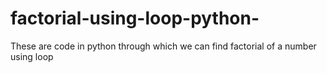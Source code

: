 # factorial-using-loop-python-
These are code in python through which we can find factorial of a number using  loop
